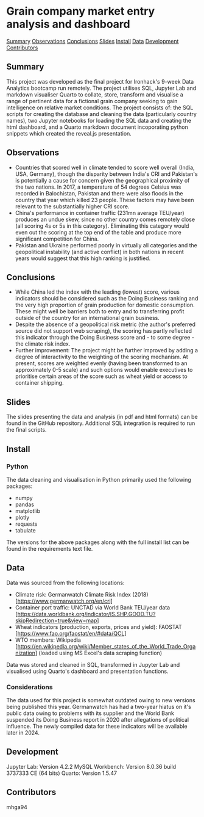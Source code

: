 # Grain company market entry analysis and dashboard

[Summary](#Summary)
[Observations](#Observations)
[Conclusions](#Conclusions)
[Slides](#Slides)
[Install](#Install)
[Data](#Data)
[Development](#Development)
[Contributors](#Contributors)


## Summary
This project was developed as the final project for Ironhack's 9-week Data Analytics bootcamp run remotely. The project utilises SQL, Jupyter Lab and markdown visualiser Quarto to collate, store, transform and visualise a range of pertinent data for a fictional grain company seeking to gain intelligence on relative market conditions. The project consists of: the SQL scripts for creating the database and cleaning the data (particularly country names), two Jupyter notebooks for loading the SQL data and creating the html dashboard, and a Quarto markdown document incoporating python snippets which created the reveal.js presentation.  

## Observations
* Countries that scored well in climate tended to score well overall (India, USA, Germany), though the disparity between India's CRI and Pakistan's is potentially a cause for concern given the geographical proximity of the two nations. In 2017, a temperature of 54 degrees Celsius was recorded in Balochistan, Pakistan and there were also floods in the country that year which killed 23 people. These factors may have been relevant to the substantially higher CRI score. 
* China's performance in container traffic (231mn average TEU/year) produces an undue skew, since no other country comes remotely close (all scoring 4s or 5s in this category). Eliminating this category would even out the scoring at the top end of the table and produce more significant competition for China.
* Pakistan and Ukraine performed poorly in virtually all categories and the geopolitical instability (and active conflict) in both nations in recent years would suggest that this high ranking is justified. 

## Conclusions
* While China led the index with the leading (lowest) score, various indicators should be considered such as the Doing Business ranking and the very high proportion of grain production for domestic consumption. These might well be barriers both to entry and to transferring profit outside of the country for an international grain business.
* Despite the absence of a geopolitical risk metric (the author's preferred source did not support web scraping), the scoring has partly reflected this indicator through the Doing Business score and - to some degree - the climate risk index.  
* Further improvement: The project might be further improved by adding a degree of interactivity to the weighting of the scoring mechanism. At present, scores are weighted evenly (having been transformed to an approximately 0-5 scale) and such options would enable executives to prioritise certain areas of the score such as wheat yield or access to container shipping. 

## Slides

The slides presenting the data and analysis (in pdf and html formats) can be found in the GitHub repository. Additional SQL integration is required to run the final scripts.

## Install

### Python

The data cleaning and visualisation in Python primarily used the following packages:
* numpy
* pandas
* matplotlib
* plotly
* requests
* tabulate

The versions for the above packages along with the full install list can be found in the requirements text file.

## Data

Data was sourced from the following locations:
* Climate risk: Germanwatch Climate Risk Index (2018) [https://www.germanwatch.org/en/cri]
* Container port traffic: UNCTAD via World Bank TEU/year data [https://data.worldbank.org/indicator/IS.SHP.GOOD.TU?skipRedirection=true&view=map]
* Wheat indicators (production, exports, prices and yield): FAOSTAT [https://www.fao.org/faostat/en/#data/QCL]
* WTO members: Wikipedia [https://en.wikipedia.org/wiki/Member_states_of_the_World_Trade_Organization] (loaded using MS Excel's data scraping function)

Data was stored and cleaned in SQL, transformed in Jupyter Lab and visualised using Quarto's dashboard and presentation functions.

### Considerations
The data used for this project is somewhat outdated owing to new versions being published this year. Germanwatch has had a two-year hiatus on it's public data owing to problems with its supplier and the World Bank suspended its Doing Business report in 2020 after allegations of political influence. The newly compiled data for these indicators will be available later in 2024. 

## Development
Jupyter Lab: Version 4.2.2
MySQL Workbench: Version 8.0.36 build 3737333 CE (64 bits)
Quarto: Version 1.5.47

## Contributors
mhga94
